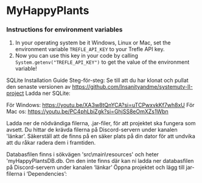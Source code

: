 # MyHappyPlants

### Instructions for environment variables
1. In your operating system be it Windows, Linux or Mac, set the environment variable `TREFLE_API_KEY` to your Trefle API key.
2. Now you can use this key in your code by calling `System.getenv("TREFLE_API_KEY")` to get the value of the environment variable!

SQLite Installation Guide
Steg-för-steg:
Se till att du har klonat och pullat den senaste versionen av https://github.com/Insanityandme/systemutv-II-project
Ladda ner SQLite:

För Windows: https://youtu.be/XA3w8tQnYCA?si=uTCPwxvkKf7wh8xU
För Mac os: https://youtu.be/PC4phLbiZgk?si=GhjSS8eOmXZs1Wbn

Ladda ner de nödvändiga filerna, .jar-filer, för att projektet ska fungera som avsett. Du hittar de krävda filerna på Discord-servern under kanalen 'länkar’. Säkerställ att de finns på en säker plats på din dator för att undvika att du råkar radera dem i framtiden.

Databasfilen finns i sökvägen 'src\main\resources' och heter 'myHappyPlantsDB.db. Om den inte finns där kan ni ladda ner databasfilen på Discord-servern under kanalen ‘länkar’
Öppna projektet och lägg till jar-filerna i ‘Dependencies’:

